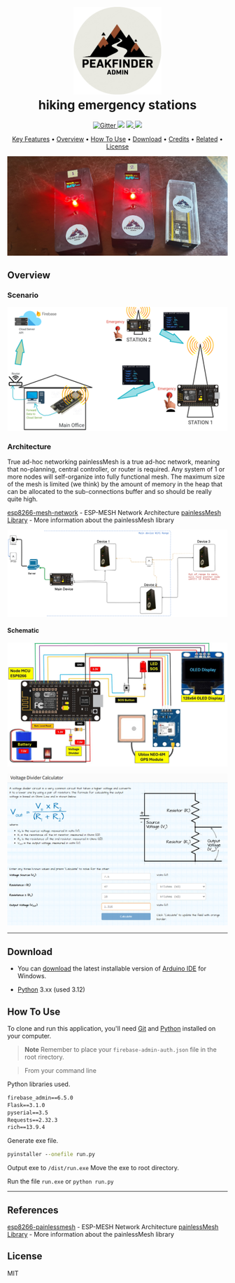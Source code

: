 
<h1 align="center">
  <br>
  <a href="http://www.amitmerchant.com/electron-markdownify"><img src="assets/logo.png" alt="Markdownify" width="200"></a>
  <br>
  hiking emergency stations
  <br>
</h1>


<p align="center">
  <a href="https://badge.fury.io/js/electron-markdownify">
    <img src="https://badge.fury.io/js/electron-markdownify.svg"
         alt="Gitter">
  </a>
  <a href="https://gitter.im/amitmerchant1990/electron-markdownify"><img src="https://badges.gitter.im/amitmerchant1990/electron-markdownify.svg"></a>
  <a href="https://saythanks.io/to/bullredeyes@gmail.com">
      <img src="https://img.shields.io/badge/SayThanks.io-%E2%98%BC-1EAEDB.svg">
  </a>
  <a href="https://www.paypal.me/AmitMerchant">
    <img src="https://img.shields.io/badge/$-donate-ff69b4.svg?maxAge=2592000&amp;style=flat">
  </a>
</p>

<p align="center">
  <a href="#key-features">Key Features</a> •
  <a href="#overview">Overview</a> •
  <a href="#how-to-use">How To Use</a> •
  <a href="#download">Download</a> •
  <a href="#credits">Credits</a> •
  <a href="#related">Related</a> •
  <a href="#license">License</a>
</p>

![screenshot](assets/devices.jpg)

<!-- ## Key Features

* LivePreview - Make changes, See changes
  - Instantly see what your Markdown documents look like in HTML as you create them.
* Sync Scrolling
  - While you type, LivePreview will automatically scroll to the current location you're editing.
* GitHub Flavored Markdown  
* Syntax highlighting
* [KaTeX](https://khan.github.io/KaTeX/) Support
* Dark/Light mode
* Toolbar for basic Markdown formatting
* Supports multiple cursors
* Save the Markdown preview as PDF
* Emoji support in preview :tada:
* App will keep alive in tray for quick usage
* Full screen mode
  - Write distraction free.
* Cross platform
  - Windows, macOS and Linux ready.

--- -->

## Overview

### Scenario
![](assets/Device%20Map.png)
### Architecture

True ad-hoc networking
painlessMesh is a true ad-hoc network, meaning that no-planning, central controller, or router is required. Any system of 1 or more nodes will self-organize into fully functional mesh. The maximum size of the mesh is limited (we think) by the amount of memory in the heap that can be allocated to the sub-connections buffer and so should be really quite high.

[esp8266-mesh-network](https://randomnerdtutorials.com/esp-mesh-esp32-esp8266-painlessmesh/) - ESP-MESH Network Architecture
[painlessMesh Library](https://gitlab.com/painlessMesh/painlessMesh) - More information about the painlessMesh library

![](assets/mesh.png)
#### Schematic
![](assets/Circuit%20Schemetics.jpg)

![](assets/Voltage%20Divider.PNG)

---

## Download

+ You can [download](https://downloads.arduino.cc/arduino-ide/arduino-ide_2.3.3_Windows_64bit.exe) the latest installable version of [Arduino IDE](https://www.arduino.cc/en/software) for Windows.


+ [Python](https://www.python.org/downloads/) 3.xx (used 3.12) 


## How To Use

To clone and run this application, you'll need [Git](https://git-scm.com) and [Python](https://www.python.org/downloads/) installed on your computer.

> **Note**
> Remember to place your `firebase-admin-auth.json` file in the root rirectory.


> From your command line

Python libraries used.
```cmd
firebase_admin==6.5.0
Flask==3.1.0
pyserial==3.5
Requests==2.32.3
rich==13.9.4
```
Generate exe file. 
```cmd
pyinstaller --onefile run.py
```
Output exe to `/dist/run.exe` Move the exe to root directory.

Run the file 
`run.exe` or `python run.py`


---







## References

[esp8266-painlessmesh](https://randomnerdtutorials.com/esp-mesh-esp32-esp8266-painlessmesh/) - ESP-MESH Network Architecture
[painlessMesh Library](https://gitlab.com/painlessMesh/painlessMesh) - More information about the painlessMesh library




## License

MIT


